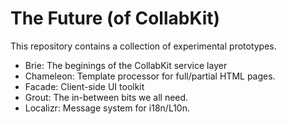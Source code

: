 # The Future (of CollabKit)

This repository contains a collection of experimental prototypes.

* Brie: The beginings of the CollabKit service layer
* Chameleon: Template processor for full/partial HTML pages.
* Facade: Client-side UI toolkit
* Grout: The in-between bits we all need.
* Localizr: Message system for i18n/L10n.
